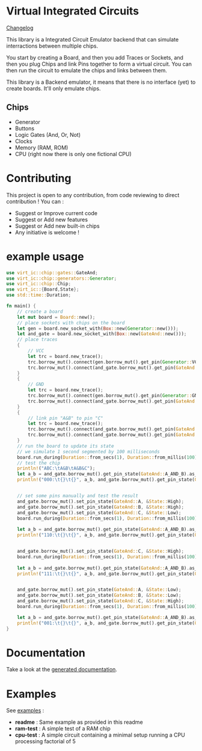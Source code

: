 # Virtual Integrated Circuits

[Changelog](https://github.com/VincentFoulon80/virt-ic/releases)

This library is a Integrated Circuit Emulator backend that can simulate interractions between multiple chips.

You start by creating a Board, and then you add Traces or Sockets, and then you plug Chips and link Pins together to form a virtual circuit.
You can then run the circuit to emulate the chips and links between them.

This library is a Backend emulator, it means that there is no interface (yet) to create boards. It'll only emulate chips.

## Chips

- Generator
- Buttons
- Logic Gates (And, Or, Not)
- Clocks
- Memory (RAM, ROM)
- CPU (right now there is only one fictional CPU)

# Contributing

This project is open to any contribution, from code reviewing to direct contribution !
You can :
- Suggest or Improve current code
- Suggest or Add new features
- Suggest or Add new built-in chips
- Any initiative is welcome !

# example usage 

```rust
use virt_ic::chip::gates::GateAnd;
use virt_ic::chip::generators::Generator;
use virt_ic::chip::Chip;
use virt_ic::{Board,State};
use std::time::Duration;

fn main() {
    // create a board
    let mut board = Board::new();
    // place sockets with chips on the board
    let gen = board.new_socket_with(Box::new(Generator::new()));
    let and_gate = board.new_socket_with(Box::new(GateAnd::new()));
    // place traces 
    {
        // VCC
        let trc = board.new_trace();
        trc.borrow_mut().connect(gen.borrow_mut().get_pin(Generator::VCC).unwrap());
        trc.borrow_mut().connect(and_gate.borrow_mut().get_pin(GateAnd::VCC).unwrap());
    }
    {
        // GND
        let trc = board.new_trace();
        trc.borrow_mut().connect(gen.borrow_mut().get_pin(Generator::GND).unwrap());
        trc.borrow_mut().connect(and_gate.borrow_mut().get_pin(GateAnd::GND).unwrap());
    }
    {
        // link pin "A&B" to pin "C"
        let trc = board.new_trace();
        trc.borrow_mut().connect(and_gate.borrow_mut().get_pin(GateAnd::A_AND_B).unwrap());
        trc.borrow_mut().connect(and_gate.borrow_mut().get_pin(GateAnd::D).unwrap());
    }
    // run the board to update its state
    // we simulate 1 second segmented by 100 milliseconds
    board.run_during(Duration::from_secs(1), Duration::from_millis(100));
    // test the chip
    println!("ABC:\tA&B\tA&B&C");
    let a_b = and_gate.borrow_mut().get_pin_state(GateAnd::A_AND_B).as_bool();
    println!("000:\t{}\t{}", a_b, and_gate.borrow_mut().get_pin_state(GateAnd::C_AND_D).as_bool());


    // set some pins manually and test the result
    and_gate.borrow_mut().set_pin_state(GateAnd::A, &State::High);
    and_gate.borrow_mut().set_pin_state(GateAnd::B, &State::High);
    and_gate.borrow_mut().set_pin_state(GateAnd::C, &State::Low);
    board.run_during(Duration::from_secs(1), Duration::from_millis(100));
    
    let a_b = and_gate.borrow_mut().get_pin_state(GateAnd::A_AND_B).as_bool();
    println!("110:\t{}\t{}", a_b, and_gate.borrow_mut().get_pin_state(GateAnd::C_AND_D).as_bool());


    and_gate.borrow_mut().set_pin_state(GateAnd::C, &State::High);
    board.run_during(Duration::from_secs(1), Duration::from_millis(100));
    
    let a_b = and_gate.borrow_mut().get_pin_state(GateAnd::A_AND_B).as_bool();
    println!("111:\t{}\t{}", a_b, and_gate.borrow_mut().get_pin_state(GateAnd::C_AND_D).as_bool());


    and_gate.borrow_mut().set_pin_state(GateAnd::A, &State::Low);
    and_gate.borrow_mut().set_pin_state(GateAnd::B, &State::Low);
    and_gate.borrow_mut().set_pin_state(GateAnd::C, &State::High);
    board.run_during(Duration::from_secs(1), Duration::from_millis(100));

    let a_b = and_gate.borrow_mut().get_pin_state(GateAnd::A_AND_B).as_bool();
    println!("001:\t{}\t{}", a_b, and_gate.borrow_mut().get_pin_state(GateAnd::C_AND_D).as_bool());
}
```

# Documentation

Take a look at the [generated documentation](https://docs.rs/virt-ic/).

# Examples

See [examples](https://github.com/VincentFoulon80/virt-ic/tree/master/examples) :
- **readme** : Same example as provided in this readme
- **ram-test** : A simple test of a RAM chip
- **cpu-test** : A simple circuit containing a minimal setup running a CPU processing factorial of 5